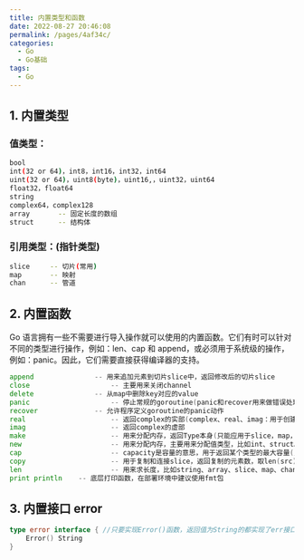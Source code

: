 ```yaml
---
title: 内置类型和函数
date: 2022-08-27 20:46:08
permalink: /pages/4af34c/
categories:
  - Go
  - Go基础
tags:
  - Go
---
```


## 1. 内置类型

### 值类型：

```bash
bool
int(32 or 64)，int8，int16，int32，int64
uint(32 or 64)，uint8(byte)，uint16,，uint32，uint64
float32，float64
string
complex64，complex128
array       -- 固定长度的数组
struct      -- 结构体
```

### 引用类型：(指针类型)

```bash
slice     -- 切片(常用)
map       -- 映射
chan      -- 管道
```

## 2. 内置函数

Go 语言拥有一些不需要进行导入操作就可以使用的内置函数。它们有时可以针对不同的类型进行操作，例如：len、cap 和 append，或必须用于系统级的操作，例如：panic。因此，它们需要直接获得编译器的支持。

```go
append			     -- 用来追加元素到切片slice中，返回修改后的切片slice
close				     -- 主要用来关闭channel
delete			     -- 从map中删除key对应的value
panic				     -- 停止常规的goroutine(panic和recover用来做错误处理)
recover			     -- 允许程序定义goroutine的panic动作
real				     -- 返回complex的实部(complex、real、imag：用于创建和操作复数)
imag				     -- 返回complex的虚部
make				     -- 用来分配内存，返回Type本身(只能应用于slice，map，channel)
new					     -- 用来分配内存，主要用来分配值类型，比如int、struct。返回指向Type的指针
cap					     -- capacity是容量的意思，用于返回某个类型的最大容量(只能用于slice和map)
copy				     -- 用于复制和连接slice，返回复制的元素数，取len(src)、len(dst)的最小值
len					     -- 用来求长度，比如string、array、slice、map、channel，返回长度
print println    -- 底层打印函数，在部署环境中建议使用fmt包
```

## 3. 内置接口 error

```go
type error interface { //只要实现Error()函数，返回值为String的都实现了err接口
  	Error() String
}
```
